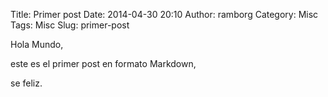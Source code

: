 Title: Primer post
Date: 2014-04-30 20:10
Author: ramborg
Category: Misc
Tags: Misc
Slug: primer-post

Hola Mundo,

este es el primer post en formato Markdown,

se feliz.


